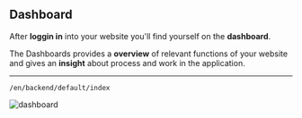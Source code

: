 ## Dashboard

After **loggin in** into your website you'll find yourself on the **dashboard**.

The Dashboards provides a **overview** of relevant functions of your website and gives an **insight** about process and work in the application.

___

<code>/en/backend/default/index</code>


![dashboard](./images/my-dashboard.png)